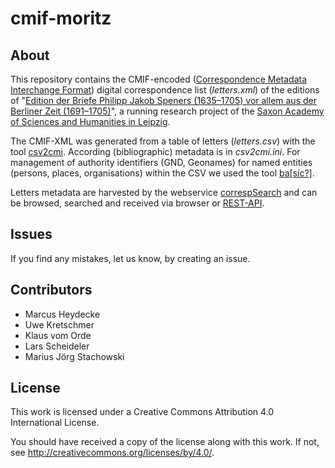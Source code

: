 # cmif-moritz

## About

This repository contains the CMIF-encoded ([Correspondence Metadata Interchange Format](https://github.com/TEI-Correspondence-SIG/CMIF)) digital correspondence list (*letters.xml*) of the editions of "[Edition der Briefe Philipp Jakob Speners (1635–1705) vor allem aus der Berliner Zeit (1691–1705)](https://www.saw-leipzig.de/de/projekte/edition-der-briefe-philipp-jakob-speners)", a running research project of the [Saxon Academy of Sciences and Humanities in Leipzig](https://www.saw-leipzig.de).

The CMIF-XML was generated from a table of letters (*letters.csv*) with the tool [csv2cmi](https://github.com/saw-leipzig/csv2cmi). According (bibliographic) metadata is in *csv2cmi.ini*. For management of authority identifiers (GND, Geonames) for named entities (persons, places, organisations) within the CSV we used the tool [ba[sic?]](https://github.com/saw-leipzig/basic.app).

Letters metadata are harvested by the webservice [correspSearch](https://correspsearch.net/) and can be browsed, searched and received via browser or [REST-API](https://correspsearch.net/index.xql?id=api&l=en).

## Issues

If you find any mistakes, let us know, by creating an issue.

## Contributors

* Marcus Heydecke
* Uwe Kretschmer
* Klaus vom Orde
* Lars Scheideler
* Marius Jörg Stachowski

## License

This work is licensed under a
Creative Commons Attribution 4.0 International License.

You should have received a copy of the license along with this
work. If not, see <http://creativecommons.org/licenses/by/4.0/>.
